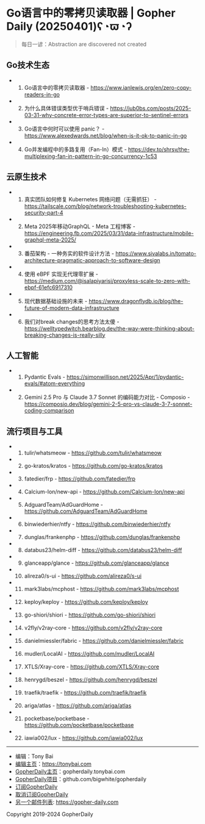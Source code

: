 # Go语言中的零拷贝读取器 | Gopher Daily (20250401)ʕ◔ϖ◔ʔ

>每日一谚：Abstraction are discovered not created

## Go技术生态


- 1. Go语言中的零拷贝读取器 - https://www.ianlewis.org/en/zero-copy-readers-in-go

- 2. 为什么具体错误类型优于哨兵错误 - https://jub0bs.com/posts/2025-03-31-why-concrete-error-types-are-superior-to-sentinel-errors

- 3. Go语言中何时可以使用 panic？ - https://www.alexedwards.net/blog/when-is-it-ok-to-panic-in-go

- 4. Go并发编程中的多路复用（Fan-In）模式 - https://dev.to/shrsv/the-multiplexing-fan-in-pattern-in-go-concurrency-1c53


## 云原生技术


- 1. 真实团队如何修复 Kubernetes 网络问题（无需抓狂） - https://tailscale.com/blog/network-troubleshooting-kubernetes-security-part-4

- 2. Meta 2025年移动GraphQL - Meta 工程博客 - https://engineering.fb.com/2025/03/31/data-infrastructure/mobile-graphql-meta-2025/

- 3. 番茄架构 - 一种务实的软件设计方法 - https://www.sivalabs.in/tomato-architecture-pragmatic-approach-to-software-design

- 4. 使用 eBPF 实现无代理零扩展 - https://medium.com/@isalapiyarisi/proxyless-scale-to-zero-with-ebpf-61efc6917310

- 5. 现代数据基础设施的未来 - https://www.dragonflydb.io/blog/the-future-of-modern-data-infrastructure

- 6. 我们对break changes的思考方法太傻 - https://welltypedwitch.bearblog.dev/the-way-were-thinking-about-breaking-changes-is-really-silly


## 人工智能


- 1. Pydantic Evals - https://simonwillison.net/2025/Apr/1/pydantic-evals/#atom-everything

- 2. Gemini 2.5 Pro 与 Claude 3.7 Sonnet 的编码能力对比 - Composio - https://composio.dev/blog/gemini-2-5-pro-vs-claude-3-7-sonnet-coding-comparison


## 流行项目与工具


- 1. tulir/whatsmeow - https://github.com/tulir/whatsmeow

- 2. go-kratos/kratos - https://github.com/go-kratos/kratos

- 3. fatedier/frp - https://github.com/fatedier/frp

- 4. Calcium-Ion/new-api - https://github.com/Calcium-Ion/new-api

- 5. AdguardTeam/AdGuardHome - https://github.com/AdguardTeam/AdGuardHome

- 6. binwiederhier/ntfy - https://github.com/binwiederhier/ntfy

- 7. dunglas/frankenphp - https://github.com/dunglas/frankenphp

- 8. databus23/helm-diff - https://github.com/databus23/helm-diff

- 9. glanceapp/glance - https://github.com/glanceapp/glance

- 10. alireza0/s-ui - https://github.com/alireza0/s-ui

- 11. mark3labs/mcphost - https://github.com/mark3labs/mcphost

- 12. keploy/keploy - https://github.com/keploy/keploy

- 13. go-shiori/shiori - https://github.com/go-shiori/shiori

- 14. v2fly/v2ray-core - https://github.com/v2fly/v2ray-core

- 15. danielmiessler/fabric - https://github.com/danielmiessler/fabric

- 16. mudler/LocalAI - https://github.com/mudler/LocalAI

- 17. XTLS/Xray-core - https://github.com/XTLS/Xray-core

- 18. henrygd/beszel - https://github.com/henrygd/beszel

- 19. traefik/traefik - https://github.com/traefik/traefik

- 20. ariga/atlas - https://github.com/ariga/atlas

- 21. pocketbase/pocketbase - https://github.com/pocketbase/pocketbase

- 22. iawia002/lux - https://github.com/iawia002/lux


----

- 编辑：Tony Bai
- [编辑主页](https://tonybai.com)：https://tonybai.com
- [GopherDaily主页](https://gopherdaily.tonybai.com)：gopherdaily.tonybai.com
- [GopherDaily项目](https://github.com/bigwhite/gopherdaily)：github.com/bigwhite/gopherdaily
- [订阅GopherDaily](https://gopherdaily.tonybai.com/subscribe)
- [取消订阅GopherDaily](https://gopherdaily.tonybai.com/unsubscribe)
- [另一个邮件列表](https://gopher-daily.com): https://gopher-daily.com

Copyright 2019-2024 GopherDaily
